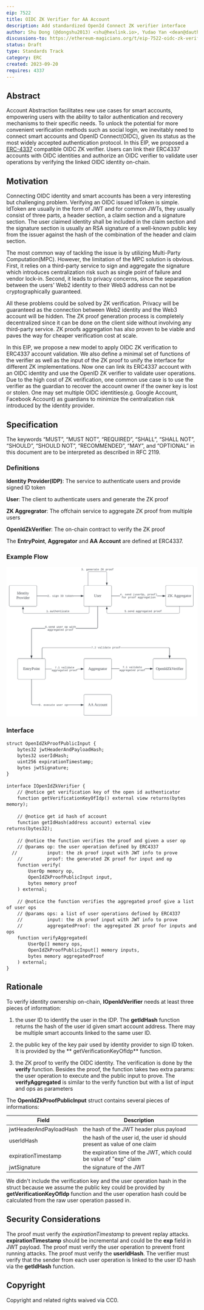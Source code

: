 ```yaml
---
eip: 7522
title: OIDC ZK Verifier for AA Account
description: Add standardized OpenId Connect ZK verifier interface
author: Shu Dong (@dongshu2013) <shu@hexlink.io>, Yudao Yan <dean@dauth.network>, Song Z <s@misfit.id>, Kai Chen <kai@dauth.network>
discussions-to: https://ethereum-magicians.org/t/eip-7522-oidc-zk-verifier/15862
status: Draft
type: Standards Track
category: ERC
created: 2023-09-20
requires: 4337
---
```


## Abstract

Account Abstraction facilitates new use cases for smart accounts, empowering users with the ability to tailor authentication and recovery mechanisms to their specific needs. To unlock the potential for more convenient verification methods such as social login, we inevitably need to connect smart accounts and OpenID Connect(OIDC), given its status as the most widely accepted authentication protocol.  In this EIP, we proposed a  [ERC-4337](./eip-4337.md) compatible OIDC ZK verifier. Users can link their ERC4337 accounts with OIDC identities and authorize an OIDC verifier to validate user operations by verifying the linked OIDC identity on-chain.

## Motivation

Connecting OIDC identity and smart accounts has been a very interesting but challenging problem. Verifying an OIDC issued IdToken is simple. IdToken are usually in the form of JWT and for common JWTs, they usually consist of three parts, a header section, a claim section and a signature section. The user claimed identity shall be included in the claim section and the signature section is usually an RSA signature of a well-known public key from the issuer against the hash of the combination of the header and claim section.

The most common way of tackling the issue is by utilizing Multi-Party Computation(MPC). However, the limitation of the MPC solution is obvious. First, it relies on a third-party service to sign and aggregate the signature which introduces centralization risk such as single point of failure and vendor lock-in. Second, it leads to privacy concerns, since the separation between the users' Web2 identity to their Web3 address can not be cryptographically guaranteed.

All these problems could be solved by ZK verification. Privacy will be guaranteed as the connection between Web2 identity and the Web3 account will be hidden. The ZK proof generation process is completely decentralized since it can be done on the client side without involving any third-party service. ZK proofs aggregation has also proven to be viable and paves the way for cheaper verification cost at scale.

In this EIP, we propose a new model to apply OIDC ZK verification to ERC4337 account validation. We also define a minimal set of functions of the verifier as well as the input of the ZK proof to unify the interface for different ZK implementations. Now one can link its ERC4337 account with an OIDC identity and use the OpenID ZK verifier to validate user operations. Due to the high cost of ZK verification, one common use case is to use the verifier as the guardian to recover the account owner if the owner key is lost or stolen. One may set multiple OIDC identities(e.g. Google Account, Facebook Account) as guardians to minimize the centralization risk introduced by the identity provider.

## Specification

The keywords “MUST”, “MUST NOT”, “REQUIRED”, “SHALL”, “SHALL NOT”, “SHOULD”, “SHOULD NOT”, “RECOMMENDED”, “MAY”, and “OPTIONAL” in this document are to be interpreted as described in RFC 2119.

### Definitions

**Identity Provider(IDP)**: The service to authenticate users and provide signed ID token

**User**: The client to authenticate users and generate the ZK proof

**ZK Aggregrator**: The offchain service to aggregate ZK proof from multiple users

**OpenIdZkVerifier**: The on-chain contract to verify the ZK proof

The **EntryPoint**, **Aggregator** and **AA Account** are defined at ERC4337.

### Example Flow

![The example workflow](../assets/eip-7522/workflow.png)

### Interface
```
struct OpenIdZkProofPublicInput {
    bytes32 jwtHeaderAndPayloadHash;
    bytes32 userIdHash;
    uint256 expirationTimestamp;
    bytes jwtSignature;
}

interface IOpenIdZkVerifier {
    // @notice get verification key of the open id authenticator
    function getVerificationKeyOfIdp() external view returns(bytes memory);
 
    // @notice get id hash of account
    function getIdHash(address account) external view returns(bytes32);

    // @notice the function verifies the proof and given a user op
    // @params op: the user operation defined by ERC4337
  //           input: the zk proof input with JWT info to prove 
    //         proof: the generated ZK proof for input and op
    function verify(
        UserOp memory op,
        OpenIdZkProofPublicInput input,
        bytes memory proof
    ) external;

    // @notice the function verifies the aggregated proof give a list of user ops
    // @params ops: a list of user operations defined by ERC4337
    //         input: the zk proof input with JWT info to prove 
    //         aggregatedProof: the aggregated ZK proof for inputs and ops
    function verifyAggregated(
        UserOp[] memory ops,
        OpenIdZkProofPublicInput[] memory inputs,
        bytes memory aggregatedProof
    ) external;
}
```

## Rationale

To verify identity ownership on-chain, **IOpenIdVerifier** needs at least three pieces of information:

1. the user ID to identify the user in the IDP. The **getIdHash** function returns the hash of the user id given smart account address. There may be multiple smart accounts linked to the same user ID.

2. the public key of the key pair used by identity provider to sign ID token. It is provided by the ** getVerificationKeyOfIdp** function.

3. the ZK proof to verify the OIDC identity. The verification is done by the **verify** function. Besides the proof, the function takes two extra params: the user operation to execute and the public input to prove. The **verifyAggregated** is similar to the verify function but with a list of input and ops as parameters

The **OpenIdZkProofPublicInput** struct contains several pieces of informations:

| Field      | Description |
| ----------- | ----------- |
| jwtHeaderAndPayloadHash | the hash of the JWT header plus payload |
| userIdHash   | the hash of the user id, the user id should present as value of one claim |
| expirationTimestamp | the expiration time of the JWT, which could be value of "exp" claim |
| jwtSignature | the signature of the JWT |

We didn't include the verification key and the user operation hash in the struct because we assume the public key could be provided by **getVerificationKeyOfIdp** function and the user operation hash could be calculated from the raw user operation passed in.

## Security Considerations

The proof must verify the *expirationTimestamp* to prevent replay attacks. **expirationTimestamp** should be incremental and could be the **exp** field in JWT payload. The proof must verify the user operation to prevent front running attacks. The proof must verify the **userIdHash**. The verifier must verify that the sender from each user operation is linked to the user ID hash via the **getIdHash** function.

## Copyright

Copyright and related rights waived via CC0.
